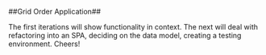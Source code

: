 ##Grid Order Application##

The first iterations will show functionality in context. The next will deal with refactoring into an SPA, deciding on the data model, creating a testing environment. Cheers!
